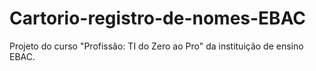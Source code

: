 # Cartorio-registro-de-nomes-EBAC
 Projeto do curso "Profissão: TI do Zero ao Pro" da instituição de ensino EBAC.
